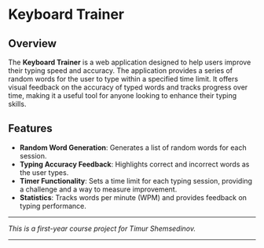 ﻿# Keyboard Trainer

## Overview

The **Keyboard Trainer** is a web application designed to help users improve their typing speed and accuracy. The application provides a series of random words for the user to type within a specified time limit. It offers visual feedback on the accuracy of typed words and tracks progress over time, making it a useful tool for anyone looking to enhance their typing skills.

## Features

-   **Random Word Generation**: Generates a list of random words for each session.
-   **Typing Accuracy Feedback**: Highlights correct and incorrect words as the user types.
-   **Timer Functionality**: Sets a time limit for each typing session, providing a challenge and a way to measure improvement.
-   **Statistics**: Tracks words per minute (WPM) and provides feedback on typing performance.

---

_This is a first-year course project for Timur Shemsedinov._

---
